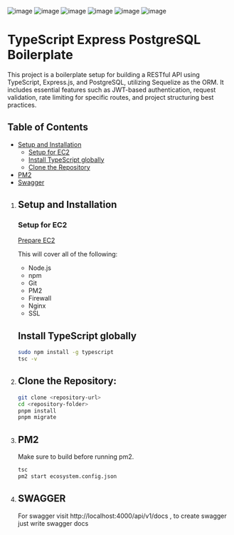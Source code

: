 ![image](https://img.shields.io/badge/TypeScript-000?style=for-the-badge&logo=typescript&logoColor=white&textColor=white)
![image](https://img.shields.io/badge/Express%20js-efff4b?style=for-the-badge&logo=express&logoColor=black)
![image](https://img.shields.io/badge/PostgreSQL-316192?style=for-the-badge&logo=postgresql&logoColor=white)
![image](https://img.shields.io/badge/Sequelize-1b469c?style=for-the-badge&logo=Sequelize&logoColor=white)
![image](https://img.shields.io/badge/JWT-000000?style=for-the-badge&logo=JSON%20web%20tokens&logoColor=pink)
![image](https://img.shields.io/badge/Swagger-85EA2D?style=for-the-badge&logo=Swagger&logoColor=black)

# TypeScript Express PostgreSQL Boilerplate

This project is a boilerplate setup for building a RESTful API using TypeScript, Express.js, and PostgreSQL, utilizing Sequelize as the ORM. It includes essential features such as JWT-based authentication, request validation, rate limiting for specific routes, and project structuring best practices.

## Table of Contents

- [Setup and Installation](#setup-and-installation)
  - [Setup for EC2](#setup-for-ec2)
  - [Install TypeScript globally](#install-typescript-globally)
  - [Clone the Repository](#clone-the-repository)
- [PM2](#pm2)
- [Swagger](#swagger)

1. ## Setup and Installation

   ### Setup for EC2

   [Prepare EC2](https://github.com/code-simple/nodejs-on-ec2)

   This will cover all of the following:

   - Node.js
   - npm
   - Git
   - PM2
   - Firewall
   - Nginx
   - SSL

   ## Install TypeScript globally

   ```bash
   sudo npm install -g typescript
   tsc -v
   ```

2. ## Clone the Repository:
   ```bash
   git clone <repository-url>
   cd <repository-folder>
   pnpm install
   pnpm migrate
   ```
3. ## PM2

   Make sure to build before running pm2.

   ```bash
   tsc
   pm2 start ecosystem.config.json
   ```

4. ## SWAGGER

   For swagger visit http://localhost:4000/api/v1/docs , to create swagger just write swagger docs

